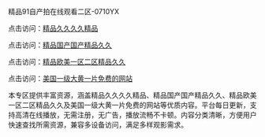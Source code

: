 精品91自产拍在线观看二区-0710YX

点击访问：<a href="https://heiliaoga6s9v.pages.dev">精品久久久久精品</a>

点击访问：<a href="https://heiliaoow5kzm.pages.dev">精品国产国产精品久久</a>

点击访问：<a href="https://heiliao2dmwwy.pages.dev">精品欧美一区二区精品久久</a>

点击访问：<a href="https://heiliaoll4qsx.pages.dev">美国一级大黄一片免费的网站</a>

本专区提供丰富资源，涵盖精品久久久久精品、精品国产国产精品久久、精品欧美一区二区精品久久及美国一级大黄一片免费的网站等优质内容。平台每日更新，支持高清在线播放，无需注册，无广告，播放流畅不卡顿。内容分类清晰，方便用户快速查找所需资源，兼容多设备访问，满足多样观影需求。

<span style="display:none;">[Canonical link](https://github.com/chin20250710/so70)</span>

